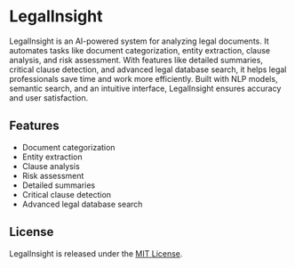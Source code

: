 # LegalInsight

LegalInsight is an AI-powered system for analyzing legal documents. It automates tasks like document categorization, entity extraction, clause analysis, and risk assessment. With features like detailed summaries, critical clause detection, and advanced legal database search, it helps legal professionals save time and work more efficiently. Built with NLP models, semantic search, and an intuitive interface, LegalInsight ensures accuracy and user satisfaction.

## Features

- Document categorization
- Entity extraction
- Clause analysis
- Risk assessment
- Detailed summaries
- Critical clause detection
- Advanced legal database search

## License

LegalInsight is released under the [MIT License](https://opensource.org/licenses/MIT).
